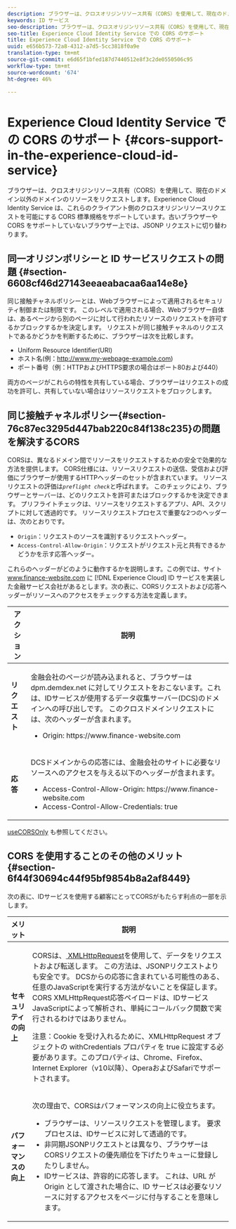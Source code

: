 ```yaml
---
description: ブラウザーは、クロスオリジンリソース共有（CORS）を使用して、現在のドメイン以外のドメインのリソースをリクエストします。Experience Cloud Identity Service は、これらのクライアント側のクロスオリジンリソースリクエストを可能にする CORS 標準規格をサポートしています。古いブラウザーや CORS をサポートしていないブラウザー上では、JSONP リクエストに切り替わります。
keywords: ID サービス
seo-description: ブラウザーは、クロスオリジンリソース共有（CORS）を使用して、現在のドメイン以外のドメインのリソースをリクエストします。Experience Cloud Identity Service は、これらのクライアント側のクロスオリジンリソースリクエストを可能にする CORS 標準規格をサポートしています。古いブラウザーや CORS をサポートしていないブラウザー上では、JSONP リクエストに切り替わります。
seo-title: Experience Cloud Identity Service での CORS のサポート
title: Experience Cloud Identity Service での CORS のサポート
uuid: e656b573-72a8-4312-a7d5-5cc3818f0a9e
translation-type: tm+mt
source-git-commit: e6d65f1bfed187d7440512e8f3c2de0550506c95
workflow-type: tm+mt
source-wordcount: '674'
ht-degree: 46%

---
```



# Experience Cloud Identity Service での CORS のサポート {#cors-support-in-the-experience-cloud-id-service}

ブラウザーは、クロスオリジンリソース共有（CORS）を使用して、現在のドメイン以外のドメインのリソースをリクエストします。Experience Cloud Identity Service は、これらのクライアント側のクロスオリジンリソースリクエストを可能にする CORS 標準規格をサポートしています。古いブラウザーや CORS をサポートしていないブラウザー上では、JSONP リクエストに切り替わります。

## 同一オリジンポリシーと ID サービスリクエストの問題 {#section-6608cf46d27143eeaeabacaa6aa14e8e}

同じ接触チャネルポリシーとは、Webブラウザーによって適用されるセキュリティ制御または制限です。 このレベルで適用される場合、Webブラウザー自体は、あるページから別のページに対して行われたリソースのリクエストを許可するかブロックするかを決定します。 リクエストが同じ接触チャネルのリクエストであるかどうかを判断するために、ブラウザーは次を比較します。

* Uniform Resource Identifier(URI)
* ホスト名(例：http://www.my-webpage-example.com)
* ポート番号（例：HTTPおよびHTTPS要求の場合はポート80および440）

両方のページがこれらの特性を共有している場合、ブラウザーはリクエストの成功を許可し、共有していない場合はリソースリクエストをブロックします。

## 同じ接触チャネルポリシー{#section-76c87ec3295d447bab220c84f138c235}の問題を解決するCORS

CORSは、異なるドメイン間でリソースをリクエストするための安全で効果的な方法を提供します。 CORS仕様には、リソースリクエストの送信、受信および評価にブラウザーが使用するHTTPヘッダーのセットが含まれています。 リソースリクエストの評価は&#x200B;*`preflight check`*&#x200B;と呼ばれます。 このチェックにより、ブラウザーとサーバーは、どのリクエストを許可またはブロックするかを決定できます。 プリフライトチェックは、リソースをリクエストするアプリ、API、スクリプトに対して透過的です。 リソースリクエストプロセスで重要な2つのヘッダーは、次のとおりです。

* `Origin`：リクエストのソースを識別するリクエストヘッダー。
* `Access-Control-Allow-Origin`：リクエストがリクエスト元と共有できるかどうかを示す応答ヘッダー。

これらのヘッダーがどのように動作するかを説明します。この例では、サイト www.finance-website.com に [!DNL Experience Cloud] ID サービスを実装した金融サービス会社があるとします。次の表に、CORSリクエストおよび応答ヘッダーがリソースへのアクセスをチェックする方法を定義します。

<table id="table_B004ACF52B5A4D33B1DCF7EA77BE4E6D"> 
 <thead> 
  <tr> 
   <th colname="col1" class="entry"> アクション </th> 
   <th colname="col2" class="entry"> 説明 </th> 
  </tr> 
 </thead>
 <tbody> 
  <tr> 
   <td colname="col1"> <p> <b>リクエスト</b> </p> </td> 
   <td colname="col2"> <p>金融会社のページが読み込まれると、ブラウザーは <span class="codeph">dpm.demdex.net</span> に対してリクエストをおこないます。これは、IDサービスが使用するデータ収集サーバー(DCS)のドメインへの呼び出しです。 このクロスドメインリクエストには、次のヘッダーが含まれます。 </p> <p> 
     <ul class="simplelist"> 
      <li> <span class="codeph"> Origin: https://www.finance-website.com</span> </li> 
     </ul> </p> </td> 
  </tr> 
  <tr> 
   <td colname="col1"> <p> <b>応答</b>  </p> </td> 
   <td colname="col2"> <p>DCSドメインからの応答には、金融会社のサイトに必要なリソースへのアクセスを与える以下のヘッダーが含まれます。 </p> <p> 
     <ul class="simplelist"> 
      <li> <span class="codeph"> Access-Control-Allow-Origin: https://www.finance-website.com</span> </li> 
      <li> <span class="codeph"> Access-Control-Allow-Credentials: true</span> </li> 
     </ul> </p> </td> 
  </tr> 
 </tbody> 
</table>

[useCORSOnly](../library/function-vars/use-cors-only.md#reference-8a9a143d838b48d6b23329b84b13e1fa) も参照してください。

## CORS を使用することのその他のメリット {#section-6f44f30694c44f95bf9854b8a2af8449}

次の表に、IDサービスを使用する顧客にとってCORSがもたらす利点の一部を示します。

<table id="table_AEB51A263D454F90B66E8C8D0513CF79"> 
 <thead> 
  <tr> 
   <th colname="col1" class="entry"> メリット </th> 
   <th colname="col2" class="entry"> 説明 </th> 
  </tr>
 </thead>
 <tbody> 
  <tr> 
   <td colname="col1"> <p><b>セキュリティの向上</b> </p> </td> 
   <td colname="col2"> <p>CORSは、<a href="https://developer.mozilla.org/ja/docs/Web/API/XMLHttpRequest" format="https" scope="external"> XMLHttpRequest</a>を使用して、データをリクエストおよび転送します。 この方法は、JSONPリクエストよりも安全です。 DCSからの応答に含まれている可能性のある、任意のJavaScriptを実行する方法がないことを保証します。 CORS XMLHttpRequest応答ペイロードは、IDサービスJavaScriptによって解析され、単純にコールバック関数で実行されるわけではありません。 </p> <p> <p>注意：Cookie を受け入れるために、<span class="codeph">XMLHttpRequest</span> オブジェクトの <span class="codeph">withCredentials</span> プロパティを <span class="codeph">true</span> に設定する必要があります。このプロパティは、Chrome、Firefox、Internet Explorer（v10以降）、OperaおよびSafariでサポートされます。 </p> </p> </td> 
  </tr> 
  <tr> 
   <td colname="col1"> <p><b>パフォーマンスの向上</b> </p> </td> 
   <td colname="col2"> <p>次の理由で、CORSはパフォーマンスの向上に役立ちます。 </p> 
    <ul id="ul_EC3A178003A94D70883B914050D7C464"> 
     <li id="li_F8B44352BFBB46CDBD07AE40B9F2D0EC">ブラウザーは、リソースリクエストを管理します。 要求プロセスは、IDサービスに対して透過的です。 </li> 
     <li id="li_C63E43A4CAB84210AB6A39100E5864BE">非同期JSONPリクエストとは異なり、ブラウザーはCORSリクエストの優先順位を下げたりキューに登録したりしません。 </li> 
     <li id="li_1A2A15F591B84D1BAED3CFAB391EEBEC">IDサービスは、許容的に応答します。 これは、URL が <span class="codeph">Origin</span> として渡された場合に、ID サービスは必要なリソースに対するアクセスをページに付与することを意味します。 </li> 
    </ul> </td> 
  </tr> 
 </tbody> 
</table>

